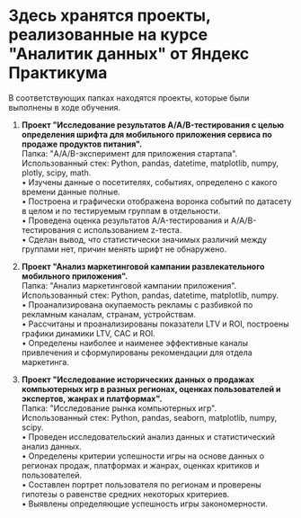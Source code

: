 # Здесь хранятся проекты, реализованные на курсе "Аналитик данных" от Яндекс Практикума
В соответствующих папках находятся проекты, которые были выполнены в ходе обучения.

1) **Проект "Исследование результатов A/A/B-тестирования с целью определения шрифта для мобильного приложения сервиса по продаже продуктов питания".**\
  Папка: "A/A/B-эксперимент для приложения стартапа".\
  Использованный стек: Python, pandas, datetime, matplotlib, numpy, plotly, scipy, math.\
• Изучены данные о посетителях, событиях, определено с какого времени данные полные.\
• Построена и графически отображена воронка событий по датасету в целом и по тестируемым группам в отдельности.\
• Проведена оценка результатов A/A-тестирования и A/A/B-тестирования с использованием z-теста.\
• Сделан вывод, что статистически значимых различий между группами нет, причин менять шрифт не обнаружено.

2) **Проект "Анализ маркетинговой кампании развлекательного мобильного приложения".**\
  Папка: "Анализ маркетинговой кампании приложения".\
  Использованный стек: Python, pandas, datetime, matplotlib, numpy.\
• Проанализирована окупаемость рекламы с разбивкой по рекламным каналам, странам, устройствам.\
• Рассчитаны и проанализированы показатели LTV и ROI, построены графики динамики LTV, CAC и ROI.\
• Определены наиболее и наименее эффективные каналы привлечения и сформулированы рекомендации для отдела маркетинга.

3) **Проект "Исследование исторических данных о продажах компьютерных игр в разных регионах, оценках пользователей и экспертов, жанрах и платформах".**\
  Папка: "Исследование рынка компьютерных игр".\
  Использованный стек: Python, pandas, seaborn, matplotlib, numpy, scipy.\
• Проведен исследовательский анализ данных и статистический анализ данных.\
• Определены критерии успешности игры на основе данных о регионах продаж, платформах и жанрах, оценках критиков и пользователей.\
• Составлен портрет пользователя по регионам и проверены гипотезы о равенстве средних некоторых критериев.\
• Выявлены определяющие успешность игры закономерности.                                                                                 
   
